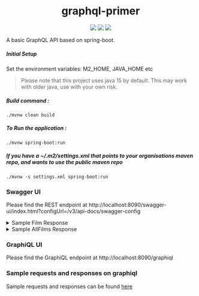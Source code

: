 <h1 align="center">
    graphql-primer
</h1>
<p align="center">
    <a href="https://github.com/surajcm/graphql-primer/commits/" title="Last Commit"><img src="https://img.shields.io/github/last-commit/surajcm/graphql-primer?style=flat"></a>
    <a href="https://github.com/surajcm/graphql-primer/actions/workflows/test.yml" title="Tests"><img src="https://github.com/surajcm/graphql-primer/actions/workflows/test.yml/badge.svg?branch=main"></a>
    <a href="https://github.com/surajcm/graphql-primer/blob/master/LICENSE" title="License"><img src="https://img.shields.io/badge/License-MIT-green.svg?style=flat"></a>
</p>
A basic GraphQL API based on spring-boot.

##### Initial Setup
Set the environment variables: 
M2_HOME, JAVA_HOME etc

> Please note that this project uses java 15 by default. This may work with older java, use with your own risk.


##### Build command :
`./mvnw clean build`

##### To Run the application :
`./mvnw spring-boot:run`

##### If you have a ~/.m2/settings.xml that points to your organisations maven repo, and wants to use the public maven repo
`./mvnw -s settings.xml spring-boot:run`

### Swagger UI
Please find the REST endpoint at http://localhost:8090/swagger-ui/index.html?configUrl=/v3/api-docs/swagger-config

<details>
  <summary>
    Sample Film Response
  </summary>
    <a href="https://github.com/surajcm/graphql-primer/blob/main/dev/film_response.json">film_response.json</a>
</details>

<details>
  <summary>
    Sample AllFilms Response
  </summary>
    <a href="https://github.com/surajcm/graphql-primer/blob/main/dev/allFilms_response.json">allFilms_response.json</a>
</details>

### GraphiQL UI
Please find the GraphiQL endpoint at http://localhost:8090/graphiql

### Sample requests and responses on graphiql
Sample requests and responses can be found [here](https://github.com/surajcm/graphql-primer/blob/main/dev/)


